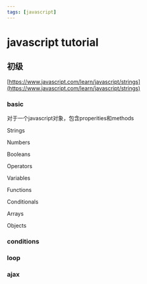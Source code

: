 ```yaml
---
tags: [javascript]
---
```


# javascript tutorial

## 初级

[https://www.javascript.com/learn/javascript/strings](https://www.javascript.com/learn/javascript/strings)

### basic
对于一个javascript对象，包含properities和methods

Strings

Numbers

Booleans

Operators

Variables

Functions

Conditionals

Arrays

Objects

### conditions

### loop

### ajax

